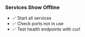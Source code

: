 ### Services Show Offline

- ✅ Start all services
- ✅ Check ports not in use
- ✅ Test health endpoints with curl
